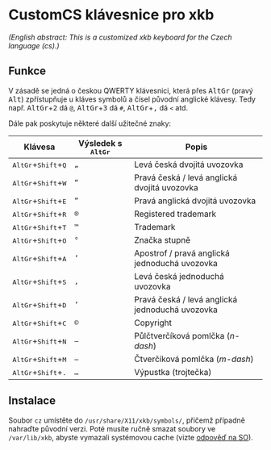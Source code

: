 CustomCS klávesnice pro xkb
===========================

_(English abstract: This is a customized xkb keyboard for the Czech language (cs).)_


Funkce
------

V zásadě se jedná o českou QWERTY klávesnici, která přes <kbd>AltGr</kbd> (pravý <kbd>Alt</kbd>) zpřístupňuje u kláves symbolů a čísel původní anglické klávesy. Tedy např. <kbd>AltGr</kbd>+<kbd>2</kbd> dá `@`, <kbd>AltGr</kbd>+<kbd>3</kbd> dá `#`, <kbd>AltGr</kbd>+<kbd>,</kbd> dá `<` atd.

Dále pak poskytuje některé další užitečné znaky:

Klávesa                                        | Výsledek s <kbd>AltGr</kbd> | Popis
---------------------------------------------- | ------------------ | -----
<kbd>AltGr</kbd>+<kbd>Shift</kbd>+<kbd>Q</kbd> | `„`                | Levá česká dvojitá uvozovka
<kbd>AltGr</kbd>+<kbd>Shift</kbd>+<kbd>W</kbd> | `“`                | Pravá česká / levá anglická dvojitá uvozovka
<kbd>AltGr</kbd>+<kbd>Shift</kbd>+<kbd>E</kbd> | `”`                | Pravá anglická dvojitá uvozovka
<kbd>AltGr</kbd>+<kbd>Shift</kbd>+<kbd>R</kbd> | `®`                | Registered trademark
<kbd>AltGr</kbd>+<kbd>Shift</kbd>+<kbd>T</kbd> | `™`                | Trademark
<kbd>AltGr</kbd>+<kbd>Shift</kbd>+<kbd>O</kbd> | `°`                | Značka stupně
<kbd>AltGr</kbd>+<kbd>Shift</kbd>+<kbd>A</kbd> | `’`                | Apostrof / pravá anglická jednoduchá uvozovka
<kbd>AltGr</kbd>+<kbd>Shift</kbd>+<kbd>S</kbd> | `‚`                | Levá česká jednoduchá uvozovka
<kbd>AltGr</kbd>+<kbd>Shift</kbd>+<kbd>D</kbd> | `‘`                | Pravá česká / levá anglická jednoduchá uvozovka
<kbd>AltGr</kbd>+<kbd>Shift</kbd>+<kbd>C</kbd> | `©`                | Copyright
<kbd>AltGr</kbd>+<kbd>Shift</kbd>+<kbd>N</kbd> | `–`                | Půlčtverčíková pomlčka (_n-dash_)
<kbd>AltGr</kbd>+<kbd>Shift</kbd>+<kbd>M</kbd> | `—`                | Čtverčíková pomlčka (_m-dash_)
<kbd>AltGr</kbd>+<kbd>Shift</kbd>+<kbd>.</kbd> | `…`                | Výpustka (trojtečka)


Instalace
---------

Soubor `cz` umístěte do `/usr/share/X11/xkb/symbols/`, přičemž případně nahraďte původní verzi. Poté musíte ručně smazat soubory ve `/var/lib/xkb`, abyste vymazali systémovou cache (vizte [odpověď na SO][1]).


   [1]: http://stackoverflow.com/a/18123960/304138

